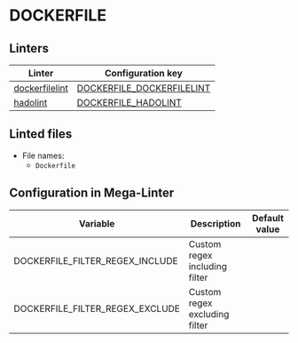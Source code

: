 <!-- markdownlint-disable MD003 MD020 MD033 MD041 -->
<!-- Generated by .automation/build.py, please do not update manually -->
<!-- Instead, update descriptor file at https://github.com/nvuillam/mega-linter/tree/master/megalinter/descriptors/dockerfile.yml -->
# DOCKERFILE

## Linters

| Linter                                         | Configuration key                                         |
|------------------------------------------------|-----------------------------------------------------------|
| [dockerfilelint](dockerfile_dockerfilelint.md) | [DOCKERFILE_DOCKERFILELINT](dockerfile_dockerfilelint.md) |
| [hadolint](dockerfile_hadolint.md)             | [DOCKERFILE_HADOLINT](dockerfile_hadolint.md)             |

## Linted files

- File names:
  - `Dockerfile`

## Configuration in Mega-Linter

| Variable                        | Description                   | Default value |
|---------------------------------|-------------------------------|---------------|
| DOCKERFILE_FILTER_REGEX_INCLUDE | Custom regex including filter |               |
| DOCKERFILE_FILTER_REGEX_EXCLUDE | Custom regex excluding filter |               |

